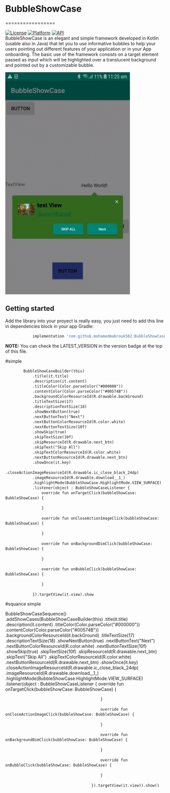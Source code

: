 # BubbleShowCase
=================


[![License](https://img.shields.io/badge/License-Apache%202.0-blue.svg)](https://opensource.org/licenses/Apache-2.0)
[![Platform](https://img.shields.io/badge/platform-android-green.svg)](http://developer.android.com/index.html)
[![API](https://img.shields.io/badge/API-14%2B-brightgreen.svg?style=flat)](https://android-arsenal.com/api?level=19)
<br>
BubbleShowCase is an elegant and simple framework developed in Kotlin (usable also in Java) that let you to use informative bubbles to help your users pointing out different features of your application or in your App onboarding. The basic use of the framework consists on a target element passed as input which will be highlighted over a translucent background and pointed out by a customizable bubble.

<img src="snapShot/demo.gif" alt="GIF" height="700"/>

## Getting started

Add the library into your proyect is really easy, you just need to add this line in dependencies block in your app Gradle:
```groovy
	        implementation 'com.github.mohamedmabrouk582:BubbleShowCase:LATEST_VERSION'
```
**NOTE:** You can check the LATEST_VERSION in the version badge at the top of this file.

#simple
               
	        BubbleShowCaseBuilder(this)
                .title(it.title) 
                .description(it.content)
                .titleColor(Color.parseColor("#000000"))
                .contentColor(Color.parseColor("#00574B"))
                .backgroundColorResourceId(R.drawable.backGround)
                .titleTextSize(17)
                .descriptionTextSize(18)
                .showNextButton(true) 
                .nextButtonText("Next")
                .nextButtonColorResourceId(R.color.white)
                .nextButtonTextSize(10f)
                .showSkip(true)
                .skipTextSize(10f)
                .skipResourceId(R.drawable.next_btn)
                .skipText("Skip All")
                .skipTextColorResourceId(R.color.white)
                .nextButtonResourceId(R.drawable.next_btn)
                .showOnce(it.key)
                .closeActionImageResourceId(R.drawable.ic_close_black_24dp)
                .imageResourceId(R.drawable.download__1_)
                .highlightMode(BubbleShowCase.HighlightMode.VIEW_SURFACE)
                .listener(object : BubbleShowCaseListener {
                    override fun onTargetClick(bubbleShowCase: BubbleShowCase) {

                    }

                    override fun onCloseActionImageClick(bubbleShowCase: BubbleShowCase) {

                    }

                    override fun onBackgroundDimClick(bubbleShowCase: BubbleShowCase) {

                    }

                    override fun onBubbleClick(bubbleShowCase: BubbleShowCase) {

                    }

                }).targetView(it.view).show


#squance simple

BubbleShowCaseSequence()
            .addShowCases(BubbleShowCaseBuilder(this)
                                          .title(it.title)
                                          .description(it.content)
                                          .titleColor(Color.parseColor("#000000"))
                                          .contentColor(Color.parseColor("#00574B"))
                                          .backgroundColorResourceId(it.backGround)
                                          .titleTextSize(17)
                                          .descriptionTextSize(18)
                                          .showNextButton(true)
                                          .nextButtonText("Next")
                                          .nextButtonColorResourceId(R.color.white)
                                          .nextButtonTextSize(10f)
                                          .showSkip(true)
                                          .skipTextSize(10f)
                                          .skipResourceId(R.drawable.next_btn)
                                          .skipText("Skip All")
                                          .skipTextColorResourceId(R.color.white)
                                          .nextButtonResourceId(R.drawable.next_btn)
                                          .showOnce(it.key)
                                          .closeActionImageResourceId(R.drawable.ic_close_black_24dp)
                                          .imageResourceId(R.drawable.download__1_)
                                          .highlightMode(BubbleShowCase.HighlightMode.VIEW_SURFACE)
                                          .listener(object : BubbleShowCaseListener {
                                              override fun onTargetClick(bubbleShowCase: BubbleShowCase) {

                                              }

                                              override fun onCloseActionImageClick(bubbleShowCase: BubbleShowCase) {

                                              }

                                              override fun onBackgroundDimClick(bubbleShowCase: BubbleShowCase) {

                                              }

                                              override fun onBubbleClick(bubbleShowCase: BubbleShowCase) {

                                              }

                                          }).targetView(it.view)).show()

